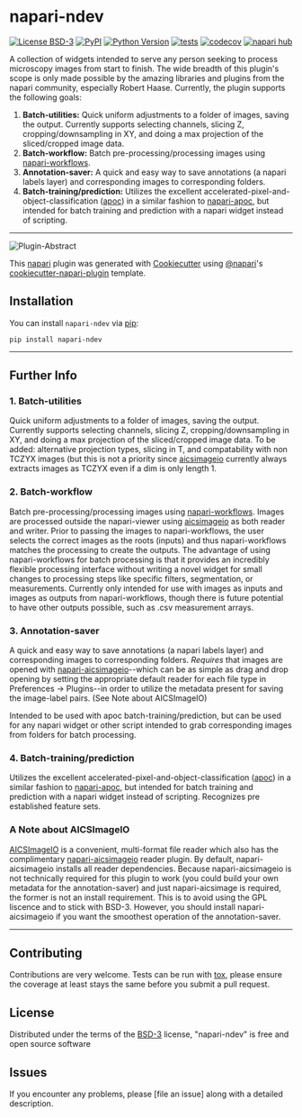 # napari-ndev

[![License BSD-3](https://img.shields.io/pypi/l/napari-ndev.svg?color=green)](https://github.com/TimMonko/napari-ndev/raw/main/LICENSE)
[![PyPI](https://img.shields.io/pypi/v/napari-ndev.svg?color=green)](https://pypi.org/project/napari-ndev)
[![Python Version](https://img.shields.io/pypi/pyversions/napari-ndev.svg?color=green)](https://python.org)
[![tests](https://github.com/TimMonko/napari-ndev/workflows/tests/badge.svg)](https://github.com/TimMonko/napari-ndev/actions)
[![codecov](https://codecov.io/gh/TimMonko/napari-ndev/branch/main/graph/badge.svg)](https://codecov.io/gh/TimMonko/napari-ndev)
[![napari hub](https://img.shields.io/endpoint?url=https://api.napari-hub.org/shields/napari-ndev)](https://napari-hub.org/plugins/napari-ndev)

A collection of widgets intended to serve any person seeking to process microscopy images from start to finish. The wide breadth of this plugin's scope is only made possible by the amazing libraries and plugins from the napari community, especially Robert Haase. Currently, the plugin supports the following goals:

1. **Batch-utilities:** Quick uniform adjustments to a folder of images, saving the output. Currently supports selecting channels, slicing Z, cropping/downsampling in XY, and doing a max projection of the sliced/cropped image data.
2. **Batch-workflow:** Batch pre-processing/processing images using [napari-workflows].
3. **Annotation-saver:** A quick and easy way to save annotations (a napari labels layer) and corresponding images to corresponding folders.
4. **Batch-training/prediction:** Utilizes the excellent accelerated-pixel-and-object-classification ([apoc]) in a similar fashion to [napari-apoc], but intended for batch training and prediction with a napari widget instead of scripting.

----------------------------------
![Plugin-Abstract](/Plugin-abstract.png)


This [napari] plugin was generated with [Cookiecutter] using [@napari]'s [cookiecutter-napari-plugin] template.

<!--
Don't miss the full getting started guide to set up your new package:
https://github.com/napari/cookiecutter-napari-plugin#getting-started

and review the napari docs for plugin developers:
https://napari.org/stable/plugins/index.html
-->

## Installation

You can install `napari-ndev` via [pip]:

    pip install napari-ndev

----------------------------------

## Further Info

### 1. Batch-utilities
Quick uniform adjustments to a folder of images, saving the output. Currently supports selecting channels, slicing Z, cropping/downsampling in XY, and doing a max projection of the sliced/cropped image data. To be added: alternative projection types, slicing in T, and compatability with non TCZYX images (but this is not a priority since [aicsimageio] currently always extracts images as TCZYX even if a dim is only length 1.

### 2. Batch-workflow
Batch pre-processing/processing images using [napari-workflows].  Images are processed outside the napari-viewer using [aicsimageio] as both reader and writer. Prior to passing the images to napari-workflows, the user selects the correct images as the roots (inputs) and thus napari-workflows matches the processing to create the outputs. The advantage of using napari-workflows for batch processing is that it provides an incredibly flexible processing interface without writing a novel widget for small changes to processing steps like specific filters, segmentation, or measurements. Currently only intended for use with images as inputs and images as outputs from napari-workflows, though there is future potential to have other outputs possible, such as .csv measurement arrays.

### 3. Annotation-saver
A quick and easy way to save annotations (a napari labels layer) and corresponding images to corresponding folders. *Requires* that images are opened with [napari-aicsimageio]--which can be as simple as drag and drop opening by setting the appropriate default reader for each file type in Preferences -> Plugins--in order to utilize the metadata present for saving the image-label pairs. (See Note about AICSImageIO)

Intended to be used with apoc batch-training/prediction, but can be used for any napari widget or other script intended to grab corresponding images from folders for batch processing.

### 4. Batch-training/prediction
Utilizes the excellent accelerated-pixel-and-object-classification ([apoc]) in a similar fashion to [napari-apoc], but intended for batch training and prediction with a napari widget instead of scripting. Recognizes pre established feature sets.

### A Note about AICSImageIO
[AICSImageIO] is a convenient, multi-format file reader which also has the complimentary [napari-aicsimageio] reader plugin. By default, napari-aicsimageio installs all reader dependencies. Because napari-aicsimageio is not technically required for this plugin to work (you could build your own metadata for the annotation-saver) and just napari-aicsimage is required, the former is not an install requirement. This is to avoid using the GPL liscence and to stick with BSD-3. However, you should install napari-aicsimageio if you want the smoothest operation of the annotation-saver.

----------------------------------

## Contributing

Contributions are very welcome. Tests can be run with [tox], please ensure
the coverage at least stays the same before you submit a pull request.

## License

Distributed under the terms of the [BSD-3] license,
"napari-ndev" is free and open source software

## Issues

If you encounter any problems, please [file an issue] along with a detailed description.

[napari]: https://github.com/napari/napari
[Cookiecutter]: https://github.com/audreyr/cookiecutter
[@napari]: https://github.com/napari
[MIT]: http://opensource.org/licenses/MIT
[BSD-3]: http://opensource.org/licenses/BSD-3-Clause
[GNU GPL v3.0]: http://www.gnu.org/licenses/gpl-3.0.txt
[GNU LGPL v3.0]: http://www.gnu.org/licenses/lgpl-3.0.txt
[Apache Software License 2.0]: http://www.apache.org/licenses/LICENSE-2.0
[Mozilla Public License 2.0]: https://www.mozilla.org/media/MPL/2.0/index.txt
[cookiecutter-napari-plugin]: https://github.com/napari/cookiecutter-napari-plugin

[napari]: https://github.com/napari/napari
[tox]: https://tox.readthedocs.io/en/latest/
[pip]: https://pypi.org/project/pip/
[PyPI]: https://pypi.org/

[napari-workflows]: https://github.com/haesleinhuepf/napari-workflows
[apoc]: https://github.com/haesleinhuepf/apoc
[napari-apoc]: https://github.com/haesleinhuepf/napari-accelerated-pixel-and-object-classification
[napari-aicsimageio]: https://github.com/AllenCellModeling/napari-aicsimageio
[AICSImageIO]: https://allencellmodeling.github.io/aicsimageio/
